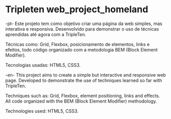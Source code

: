 # Tripleten web_project_homeland

-pt-
Este projeto tem como objetivo criar uma página da web simples, mas interativa e responsiva. Desenvolvido para demonstrar o uso de técnicas aprendidas até agora com a TripleTen. 

Técnicas como: Grid, Flexbox, posicionamento de elementos, links e efeitos, todo código organizado com a metodologia BEM (Block Element Modifier).

Tecnologias usadas: HTML5, CSS3.

-en-
This project aims to create a simple but interactive and responsive web page. Developed to demonstrate the use of techniques learned so far with TripleTen. 

Techniques such as: Grid, Flexbox, element positioning, links and effects. 
All code organized with the BEM (Block Element Modifier) methodology.

Technologies used: HTML5, CSS3. 

